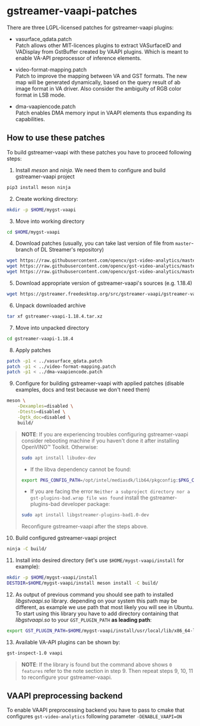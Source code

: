 # gstreamer-vaapi-patches

There are three LGPL-licensed patches for gstreamer-vaapi plugins:

* vasurface_qdata.patch \
Patch allows other MIT-licences plugins to extract VASurfaceID and VADisplay from GstBuffer created by VAAPI plugins. Which is meant to enable VA-API preprocessor of inference elements.

* video-format-mapping.patch \
Patch to improve the mapping between VA and GST formats. The new map will be generated dynamically, based on the query result of ab image format in VA driver. Also consider the ambiguity of RGB color format in LSB mode.

* dma-vaapiencode.patch \
Patch enables DMA memory input in VAAPI elements thus expanding its capabilities.

## How to use these patches

To build gstreamer-vaapi with these patches you have to proceed following steps:

1. Install *meson* and *ninja*. We need them to configure and build gstreamer-vaapi project

```sh
pip3 install meson ninja
```

2. Create working directory:

```sh
mkdir -p $HOME/mygst-vaapi
```

3. Move into working directory

```sh
cd $HOME/mygst-vaapi
```

4. Download patches (usually, you can take last version of file from `master`-branch of DL Streamer's repository)

```sh
wget https://raw.githubusercontent.com/opencv/gst-video-analytics/master/patches/gstreamer-vaapi/vasurface_qdata.patch
wget https://raw.githubusercontent.com/opencv/gst-video-analytics/master/patches/gstreamer-vaapi/dma-vaapiencode.patch
wget https://raw.githubusercontent.com/opencv/gst-video-analytics/master/patches/gstreamer-vaapi/video-format-mapping.patch
```

5. Download appropriate version of gstreamer-vaapi's sources (e.g. 1.18.4)

```sh
wget https://gstreamer.freedesktop.org/src/gstreamer-vaapi/gstreamer-vaapi-1.18.4.tar.xz
```

6. Unpack downloaded archive

```sh
tar xf gstreamer-vaapi-1.18.4.tar.xz
```

7. Move into unpacked directory

```sh
cd gstreamer-vaapi-1.18.4
```

8. Apply patches

```sh
patch -p1 < ../vasurface_qdata.patch
patch -p1 < ../video-format-mapping.patch
patch -p1 < ../dma-vaapiencode.patch
```

9. Configure for building gstreamer-vaapi with applied patches (disable examples, docs and test because we don't need them)

```sh
meson \
    -Dexamples=disabled \
    -Dtests=disabled \
    -Dgtk_doc=disabled \
    build/
```

> **NOTE**: If you are experiencing troubles configuring gstreamer-vaapi consider rebooting machine if you haven't done it after installing OpenVINO™ Toolkit. Otherwise:
> ```sh
> sudo apt install libudev-dev
> ```
> * If the libva dependency cannot be found:
> ```sh
> export PKG_CONFIG_PATH=/opt/intel/mediasdk/lib64/pkgconfig:$PKG_CONFIG_PATH
> ```
> * If you are facing the error `Neither a subproject directory nor a gst-plugins-bad.wrap file was found` install the gstreamer-plugins-bad developer package:
> ```sh
> sudo apt install libgstreamer-plugins-bad1.0-dev
> ```
> Reconfigure gstreamer-vaapi after the steps above.

10. Build configured gstreamer-vaapi project

```sh
ninja -C build/
```

11. Install into desired directory (let's use `$HOME/mygst-vaapi/install` for example):

```sh
mkdir -p $HOME/mygst-vaapi/install
DESTDIR=$HOME/mygst-vaapi/install meson install -C build/
```

12. As output of previous command you should see path to installed *libgstvaapi.so* library. depending on your system this path may be different, as example we use path that most likely you will see in Ubuntu.
To start using this library you have to add directory containing that *libgstvaapi.so* to your `GST_PLUGIN_PATH` **as leading path**:

```sh
export GST_PLUGIN_PATH=$HOME/mygst-vaapi/install/usr/local/lib/x86_64-linux-gnu/gstreamer-1.0/:$GST_PLUGIN_PATH
```

13. Available VA-API plugins can be shown by:

```sh
gst-inspect-1.0 vaapi
```

> **NOTE**: If the library is found but the command above shows `0 features` refer to the note section in step 9.
> Then repeat steps 9, 10, 11 to reconfigure your gstreamer-vaapi.

## VAAPI preprocessing backend

To enable VAAPI preprocessing backend you have to pass to cmake that configures `gst-video-analytics` following parameter `-DENABLE_VAAPI=ON`
